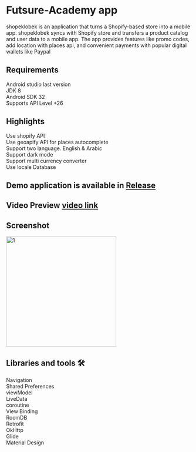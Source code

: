 # Futsure-Academy app

shopeklobek is an application that turns a Shopify-based store into a mobile app. shopeklobek syncs with Shopify store and transfers a product catalog and user data to a mobile app. The app provides features like promo codes, add location with places api, and convenient payments with popular digital wallets like Paypal

 
 

## Requirements 


Android studio last version  
JDK 8  
Android SDK 32  
Supports API Level +26


## Highlights

Use shopify API  
Use geoapify API for places autocomplete  
Support two language. English & Arabic  
Support dark mode  
Support multi currency converter  
Use locale Database  

## Demo application is available in <a href="https://github.com/ahmedgomaa97/shopeklobek-ecommerce-app/releases/tag/v2.0">Release</a>

## Video Preview <a href="https://www.linkedin.com/posts/ahmed-gomaa-780539134_iti-shopify-android-activity-6912048121254465536-KQO_?utm_source=linkedin_share&utm_medium=member_desktop_web">video link</a>



## Screenshot
<img src="image/1.jpg" alt="1" height="300"/>




## Libraries and tools 🛠

Navigation  
Shared Preferences  
viewModel  
LiveData  
coroutine  
View Binding  
RoomDB  
Retrofit  
OkHttp  
Glide  
Material Design
